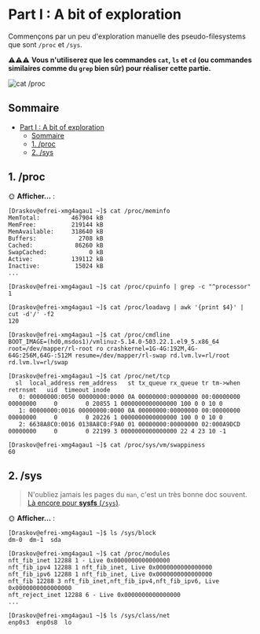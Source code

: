 # Part I : A bit of exploration

Commençons par un peu d'exploration manuelle des pseudo-filesystems que sont `/proc` et `/sys`.

⚠️⚠️⚠️ **Vous n'utiliserez que les commandes `cat`, `ls` et `cd` (ou commandes similaires comme du `grep` bien sûr) pour réaliser cette partie.**

![cat /proc](./img/cat_proc.png)

## Sommaire

- [Part I : A bit of exploration](#part-i--a-bit-of-exploration)
  - [Sommaire](#sommaire)
  - [1. /proc](#1-proc)
  - [2. /sys](#2-sys)

## 1. /proc

🌞 **Afficher...** :
```
[Draskov@efrei-xmg4agau1 ~]$ cat /proc/meminfo
MemTotal:         467904 kB
MemFree:          219144 kB
MemAvailable:     318640 kB
Buffers:            2708 kB
Cached:            86260 kB
SwapCached:            0 kB
Active:           139112 kB
Inactive:          15024 kB
...
```
```
[Draskov@efrei-xmg4agau1 ~]$ cat /proc/cpuinfo | grep -c "^processor"
1
```
```
[Draskov@efrei-xmg4agau1 ~]$ cat /proc/loadavg | awk '{print $4}' | cut -d'/' -f2
120
```
```
[Draskov@efrei-xmg4agau1 ~]$ cat /proc/cmdline
BOOT_IMAGE=(hd0,msdos1)/vmlinuz-5.14.0-503.22.1.el9_5.x86_64 root=/dev/mapper/rl-root ro crashkernel=1G-4G:192M,4G-64G:256M,64G-:512M resume=/dev/mapper/rl-swap rd.lvm.lv=rl/root rd.lvm.lv=rl/swap
```
```
[Draskov@efrei-xmg4agau1 ~]$ cat /proc/net/tcp
  sl  local_address rem_address   st tx_queue rx_queue tr tm->when retrnsmt   uid  timeout inode                        
   0: 00000000:0050 00000000:0000 0A 00000000:00000000 00:00000000 00000000     0        0 20855 1 0000000000000000 100 0 0 10 0
   1: 00000000:0016 00000000:0000 0A 00000000:00000000 00:00000000 00000000     0        0 20226 1 0000000000000000 100 0 0 10 0
   2: 6638A8C0:0016 0138A8C0:F9A0 01 00000000:00000000 02:000A9DCD 00000000     0        0 22199 3 0000000000000000 22 4 23 10 -1
```
```
[Draskov@efrei-xmg4agau1 ~]$ cat /proc/sys/vm/swappiness
60
```

## 2. /sys

> N'oubliez jamais les pages du `man`, c'est un très bonne doc souvent. [Là encore pour **sysfs** (`/sys`)](https://man7.org/linux/man-pages/man5/sysfs.5.html).

🌞 **Afficher...** :
```
[Draskov@efrei-xmg4agau1 ~]$ ls /sys/block
dm-0  dm-1  sda
```
```
[Draskov@efrei-xmg4agau1 ~]$ cat /proc/modules
nft_fib_inet 12288 1 - Live 0x0000000000000000
nft_fib_ipv4 12288 1 nft_fib_inet, Live 0x0000000000000000
nft_fib_ipv6 12288 1 nft_fib_inet, Live 0x0000000000000000
nft_fib 12288 3 nft_fib_inet,nft_fib_ipv4,nft_fib_ipv6, Live 0x0000000000000000
nft_reject_inet 12288 6 - Live 0x0000000000000000
...
```
```
[Draskov@efrei-xmg4agau1 ~]$ ls /sys/class/net
enp0s3  enp0s8  lo
```
